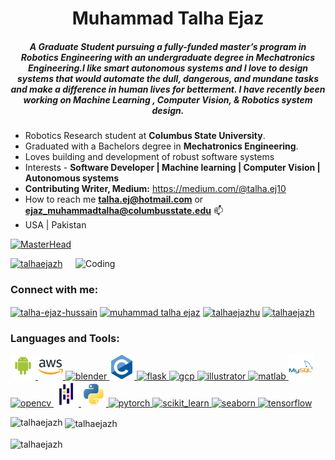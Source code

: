 <!-- [![MasterHead](https://tenor.com/view/coding-gif)](https://rishavchanda.io) -->
<h1 align="center"> Muhammad Talha Ejaz</h1>
<h5 align="center">A Graduate Student pursuing a fully-funded master’s program in Robotics Engineering with an undergraduate degree in Mechatronics Engineering.I like smart autonomous systems and I love to design systems that would automate the dull, dangerous, and mundane tasks and make a difference in human lives for betterment. I have recently been working on Machine Learning , Computer Vision, & Robotics system design.</h5>


<!-- -  I’m currently working on **Autonomous Guided Vehicle using Deep Learning** 🔭  -->
-  Robotics Research student at **Columbus State University**.
-  Graduated with a Bachelors degree in **Mechatronics Engineering**.
-  Loves building and development of robust software systems
-  Interests - **Software Developer | Machine learning | Computer Vision | Autonomous systems**
-  **Contributing Writer, Medium:** https://medium.com/@talha.ej10
-  How to reach me **talha.ej@hotmail.com** or **ejaz_muhammadtalha@columbusstate.edu** 📫 
-  USA | Pakistan

[![MasterHead](https://media.giphy.com/media/jTNG3RF6EwbkpD4LZx/giphy.gif)](https://rishavchanda.io)



<img align="right" alt="Coding" width="400" src="https://outlane.co/now/new-shot-programmer-animation.gif">

<p align="left"> <a href="https://github.com/ryo-ma/github-profile-trophy"><img src="https://github-profile-trophy.vercel.app/?username=talhaejazh" alt="talhaejazh" /></a> </p>




<!-- 
- 💬 Ask me about **Python, Pandas, PowerBi**

- 📫 How to reach me **talha.ej@hotmail.com** -->

<h3 align="left">Connect with me:</h3>
<p align="left">
<a href="https://linkedin.com/in/talha-ejaz-hussain" target="blank"><img align="center" src="https://raw.githubusercontent.com/rahuldkjain/github-profile-readme-generator/master/src/images/icons/Social/linked-in-alt.svg" alt="talha-ejaz-hussain" height="30" width="40" /></a>
<a href="https://kaggle.com/muhammad talha ejaz" target="blank"><img align="center" src="https://raw.githubusercontent.com/rahuldkjain/github-profile-readme-generator/master/src/images/icons/Social/kaggle.svg" alt="muhammad talha ejaz" height="30" width="40" /></a>
<a href="https://instagram.com/talhaejazhu" target="blank"><img align="center" src="https://raw.githubusercontent.com/rahuldkjain/github-profile-readme-generator/master/src/images/icons/Social/instagram.svg" alt="talhaejazhu" height="30" width="40" /></a>
<a href="https://www.leetcode.com/talhaejazh" target="blank"><img align="center" src="https://raw.githubusercontent.com/rahuldkjain/github-profile-readme-generator/master/src/images/icons/Social/leet-code.svg" alt="talhaejazh" height="30" width="40" /></a>
</p>

<h3 align="left">Languages and Tools:</h3>
<p align="left"> <a href="https://developer.android.com" target="_blank" rel="noreferrer"> <img src="https://raw.githubusercontent.com/devicons/devicon/master/icons/android/android-original-wordmark.svg" alt="android" width="40" height="40"/> </a> <a href="https://aws.amazon.com" target="_blank" rel="noreferrer"> <img src="https://raw.githubusercontent.com/devicons/devicon/master/icons/amazonwebservices/amazonwebservices-original-wordmark.svg" alt="aws" width="40" height="40"/> </a> <a href="https://www.blender.org/" target="_blank" rel="noreferrer"> <img src="https://download.blender.org/branding/community/blender_community_badge_white.svg" alt="blender" width="40" height="40"/> </a> <a href="https://www.cprogramming.com/" target="_blank" rel="noreferrer"> <img src="https://raw.githubusercontent.com/devicons/devicon/master/icons/c/c-original.svg" alt="c" width="40" height="40"/> </a> <a href="https://flask.palletsprojects.com/" target="_blank" rel="noreferrer"> <img src="https://www.vectorlogo.zone/logos/pocoo_flask/pocoo_flask-icon.svg" alt="flask" width="40" height="40"/> </a> <a href="https://cloud.google.com" target="_blank" rel="noreferrer"> <img src="https://www.vectorlogo.zone/logos/google_cloud/google_cloud-icon.svg" alt="gcp" width="40" height="40"/> </a> <a href="https://www.adobe.com/in/products/illustrator.html" target="_blank" rel="noreferrer"> <img src="https://www.vectorlogo.zone/logos/adobe_illustrator/adobe_illustrator-icon.svg" alt="illustrator" width="40" height="40"/> </a> <a href="https://www.mathworks.com/" target="_blank" rel="noreferrer"> <img src="https://upload.wikimedia.org/wikipedia/commons/2/21/Matlab_Logo.png" alt="matlab" width="40" height="40"/> </a> <a href="https://www.mysql.com/" target="_blank" rel="noreferrer"> <img src="https://raw.githubusercontent.com/devicons/devicon/master/icons/mysql/mysql-original-wordmark.svg" alt="mysql" width="40" height="40"/> </a> <a href="https://opencv.org/" target="_blank" rel="noreferrer"> <img src="https://www.vectorlogo.zone/logos/opencv/opencv-icon.svg" alt="opencv" width="40" height="40"/> </a> <a href="https://pandas.pydata.org/" target="_blank" rel="noreferrer"> <img src="https://raw.githubusercontent.com/devicons/devicon/2ae2a900d2f041da66e950e4d48052658d850630/icons/pandas/pandas-original.svg" alt="pandas" width="40" height="40"/> </a> <a href="https://www.python.org" target="_blank" rel="noreferrer"> <img src="https://raw.githubusercontent.com/devicons/devicon/master/icons/python/python-original.svg" alt="python" width="40" height="40"/> </a> <a href="https://pytorch.org/" target="_blank" rel="noreferrer"> <img src="https://www.vectorlogo.zone/logos/pytorch/pytorch-icon.svg" alt="pytorch" width="40" height="40"/> </a> <a href="https://scikit-learn.org/" target="_blank" rel="noreferrer"> <img src="https://upload.wikimedia.org/wikipedia/commons/0/05/Scikit_learn_logo_small.svg" alt="scikit_learn" width="40" height="40"/> </a> <a href="https://seaborn.pydata.org/" target="_blank" rel="noreferrer"> <img src="https://seaborn.pydata.org/_images/logo-mark-lightbg.svg" alt="seaborn" width="40" height="40"/> </a> <a href="https://www.tensorflow.org" target="_blank" rel="noreferrer"> <img src="https://www.vectorlogo.zone/logos/tensorflow/tensorflow-icon.svg" alt="tensorflow" width="40" height="40"/> </a> </p>

<p><img align="left" src="https://github-readme-stats.vercel.app/api/top-langs?username=talhaejazh&show_icons=true&locale=en&layout=compact" alt="talhaejazh" /></p>

<p>&nbsp;<img align="center" src="https://github-readme-stats.vercel.app/api?username=talhaejazh&show_icons=true&locale=en" alt="talhaejazh" /></p>

<p><img align="center" src="https://github-readme-streak-stats.herokuapp.com/?user=talhaejazh&" alt="talhaejazh" /></p>

